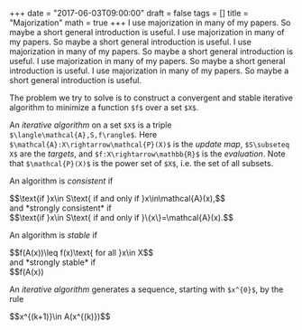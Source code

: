 +++
date = "2017-06-03T09:00:00"
draft = false
tags = []
title = "Majorization"
math = true
+++
I use majorization in many of my papers. So maybe a short general introduction is useful. 
I use majorization in many of my papers. So maybe a short general introduction is useful. 
I use majorization in many of my papers. So maybe a short general introduction is useful. 
I use majorization in many of my papers. So maybe a short general introduction is useful. 
I use majorization in many of my papers. So maybe a short general introduction is useful. 
<!--more-->

The problem we try to solve is to construct a convergent and stable iterative algorithm to minimize a function 
`$f$` over a set `$X$`. 

An *iterative algorithm* on a set `$X$` is a triple `$\langle\mathcal{A},S,f\rangle$`. Here `$\mathcal{A}:X\rightarrow\mathcal{P}(X)$` is the *update map*, `$S\subseteq X$` are the *targets*, and `$f:X\rightarrow\mathbb{R}$` is the *evaluation*. Note that `$\mathcal{P}(X)$` is the power set 
of `$X$`, i.e. the set of all subsets.

An algorithm is *consistent* if
<div>
$$\text{if }x\in S\text{ if and only if }x\in\mathcal{A}(x),$$
</div>
and *strongly consistent* if
<div>
$$\text{if }x\in S\text{ if and only if }\{x\}=\mathcal{A}(x).$$
</div>

An algorithm is *stable* if
<div>
$$f(A(x))\leq f(x)\text{ for all }x\in X$$ 
</div>
and *strongly stable* if
<div>
$$f(A(x))<f(x)\text{ for all }x\in X\backslash S$$ 
</div>

An *iterative algorithm* generates a sequence, starting with `$x^{0}$`, by the rule
<div>
$$x^{(k+1)}\in A(x^{(k)})$$
</div>


<script type="text/javascript"
  src="https://cdn.mathjax.org/mathjax/latest/MathJax.js?config=TeX-AMS-MML_HTMLorMML">
</script>
<script type="text/x-mathjax-config">
MathJax.Hub.Config({
  tex2jax: {
    inlineMath: [['$','$'], ['\\(','\\)']],
    displayMath: [['$$','$$'], ['\[','\]']],
    processEscapes: true,
    processEnvironments: true,
    skipTags: ['script', 'noscript', 'style', 'textarea', 'pre'],
    TeX: { equationNumbers: { autoNumber: "AMS" },
         extensions: ["AMSmath.js", "AMSsymbols.js"] }
  }
});
</script>
<script type="text/x-mathjax-config">
  MathJax.Hub.Queue(function() {
    var all = MathJax.Hub.getAllJax(), i;
    for(i = 0; i < all.length; i += 1) {
        all[i].SourceElement().parentNode.className += ' has-jax';
    }
});
</script>
